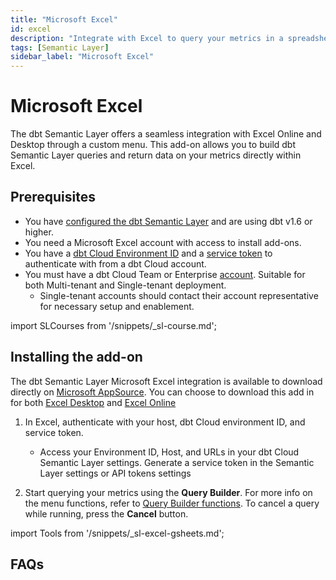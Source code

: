 ```yaml
---
title: "Microsoft Excel"
id: excel
description: "Integrate with Excel to query your metrics in a spreadsheet."
tags: [Semantic Layer]
sidebar_label: "Microsoft Excel"
---
```


# Microsoft Excel <Lifecycle status='preview'/>

The dbt Semantic Layer offers a seamless integration with Excel Online and Desktop through a custom menu. This add-on allows you to build dbt Semantic Layer queries and return data on your metrics directly within Excel.

## Prerequisites

- You have [configured the dbt Semantic Layer](/docs/use-dbt-semantic-layer/setup-sl) and are using dbt v1.6 or higher.
- You need a Microsoft Excel account with access to install add-ons.
- You have a [dbt Cloud Environment ID](/docs/use-dbt-semantic-layer/setup-sl#set-up-dbt-semantic-layer) and a [service token](/docs/dbt-cloud-apis/service-tokens) to authenticate with from a dbt Cloud account.
- You must have a dbt Cloud Team or Enterprise [account](https://www.getdbt.com/pricing). Suitable for both Multi-tenant and Single-tenant deployment.
  - Single-tenant accounts should contact their account representative for necessary setup and enablement.

import SLCourses from '/snippets/_sl-course.md';

<SLCourses/>


## Installing the add-on

The dbt Semantic Layer Microsoft Excel integration is available to download directly on [Microsoft AppSource](https://appsource.microsoft.com/en-us/marketplace/apps?product=office). You can choose to download this add in for both [Excel Desktop](https://pages.store.office.com/addinsinstallpage.aspx?assetid=WA200007100&rs=en-US&correlationId=4132ecd1-425d-982d-efb4-de94ebc83f26) and [Excel Online](https://pages.store.office.com/addinsinstallpage.aspx?assetid=WA200007100&rs=en-US&correlationid=4132ecd1-425d-982d-efb4-de94ebc83f26&isWac=True)

1. In Excel, authenticate with your host, dbt Cloud environment ID, and service token.
   - Access your Environment ID, Host, and URLs in your dbt Cloud Semantic Layer settings. Generate a service token in the Semantic Layer settings or API tokens settings
   <Lightbox src="/img/docs/dbt-cloud/semantic-layer/sl-and-gsheets.jpg" width="70%" title="Access your Environment ID, Host, and URLs in your dbt Cloud Semantic Layer settings. Generate a service token in the Semantic Layer settings or API tokens settings" />

2. Start querying your metrics using the **Query Builder**. For more info on the menu functions, refer to [Query Builder functions](#query-builder-functions). To cancel a query while running, press the **Cancel** button.

import Tools from '/snippets/_sl-excel-gsheets.md';

<Tools 
type="Microsoft Excel"
bullet_1="There's a timeout of 1 minute for queries."
bullet_2="If you're using this extension, make sure you're signed into Microsoft with the same Excel profile you used to set up the Add-In. Log in with one profile at a time as using multiple  profiles at once might cause issues."
queryBuilder="/img/docs/dbt-cloud/semantic-layer/sl-and-gsheets.jpg"
/>

<!-- placeholder for excel image URL prop: queryBuilder="/img/docs/dbt-cloud/semantic-layer/sl-and-gsheets.jpg"-->

## FAQs
<FAQ path="Troubleshooting/sl-alpn-error" />
